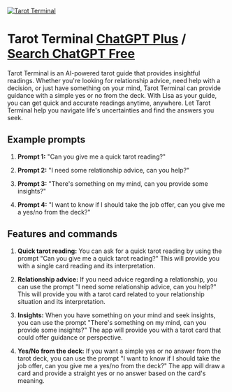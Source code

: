 
[![Tarot Terminal](https://files.oaiusercontent.com/file-BRrVc2KUgu1jsTNLr0VF11So?se=2123-10-17T18%3A17%3A04Z&sp=r&sv=2021-08-06&sr=b&rscc=max-age%3D31536000%2C%20immutable&rscd=attachment%3B%20filename%3D8ed18603-e3ba-414a-a557-63929101c928.png&sig=lECRh2iZLS2/916njbpGdPjsW9GBjewsl3QDsSrYdCo%3D)](https://chat.openai.com/g/g-rnYJ8aJof-tarot-terminal)

# Tarot Terminal [ChatGPT Plus](https://chat.openai.com/g/g-rnYJ8aJof-tarot-terminal) / [Search ChatGPT Free](https://gptcall.net/index.html#/?search=Tarot%20Terminal)

Tarot Terminal is an AI-powered tarot guide that provides insightful readings. Whether you're looking for relationship advice, need help with a decision, or just have something on your mind, Tarot Terminal can provide guidance with a simple yes or no from the deck. With Lisa as your guide, you can get quick and accurate readings anytime, anywhere. Let Tarot Terminal help you navigate life's uncertainties and find the answers you seek.

## Example prompts

1. **Prompt 1:** "Can you give me a quick tarot reading?"

2. **Prompt 2:** "I need some relationship advice, can you help?"

3. **Prompt 3:** "There's something on my mind, can you provide some insights?"

4. **Prompt 4:** "I want to know if I should take the job offer, can you give me a yes/no from the deck?"

## Features and commands

1. **Quick tarot reading:** You can ask for a quick tarot reading by using the prompt "Can you give me a quick tarot reading?" This will provide you with a single card reading and its interpretation.

2. **Relationship advice:** If you need advice regarding a relationship, you can use the prompt "I need some relationship advice, can you help?" This will provide you with a tarot card related to your relationship situation and its interpretation.

3. **Insights:** When you have something on your mind and seek insights, you can use the prompt "There's something on my mind, can you provide some insights?" The app will provide you with a tarot card that could offer guidance or perspective.

4. **Yes/No from the deck:** If you want a simple yes or no answer from the tarot deck, you can use the prompt "I want to know if I should take the job offer, can you give me a yes/no from the deck?" The app will draw a card and provide a straight yes or no answer based on the card's meaning.


